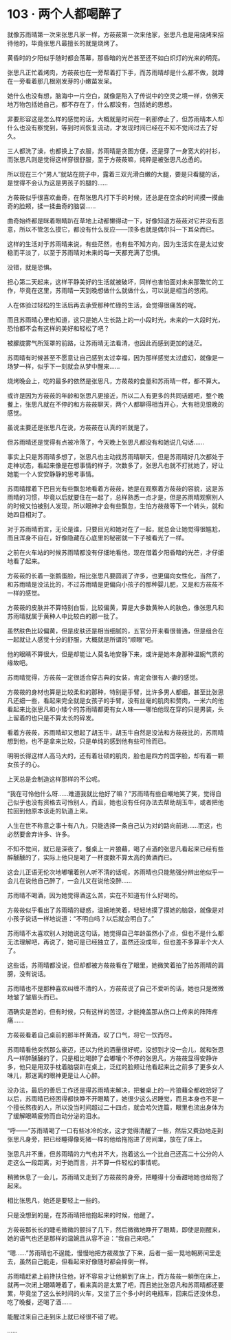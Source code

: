 <link rel="stylesheet" href="../styles/text.css"/>
<h1>103 · 两个人都喝醉了</h1>

就像苏雨晴第一次来张思凡家一样，方莜莜第一次来他家，张思凡也是用烧烤来招待他的，毕竟张思凡最擅长的就是烧烤了。

黄昏时的夕阳似乎随时都会落幕，那昏暗的光芒甚至还不如白炽灯的光来的明亮。

张思凡正忙着烤肉，方莜莜也在一旁帮着打下手，而苏雨晴却是什么都不做，就蹲在一旁看着那几根刚发芽的小嫩苗发呆。

她什么也没有想，脑海中一片空白，就像是陷入了传说中的空灵之境一样，仿佛天地万物包括她自己，都不存在了，什么都没有，包括她的思想。

非要形容这是怎么样的感觉的话，大概就是时间在一刹那停止了，但苏雨晴本人却什么也没有察觉到，等到时间恢复流动，才发现时间已经在不知不觉间过去了好久。

三人都洗了澡，也都换上了衣服，苏雨晴是贪图方便，还是穿了一身宽大的衬衫，而张思凡则是觉得这样穿很舒服，至于方莜莜嘛，纯粹是被张思凡怂恿的。

所以现在三个“男人”就站在院子中，露着三双光滑白嫩的大腿，要是只看腿的话，是觉得不会认为这是男孩子的腿的……

方莜莜似乎很喜欢曲奇，在帮张思凡打下手的时候，还总是在空余的时间摸一摸曲奇的脸颊，揉一揉曲奇的脑袋……

曲奇始终都是眯着眼睛趴在草地上动都懒得动一下，好像知道方莜莜对它并没有恶意，所以不管怎么摸它，都没有什么反应——顶多也就是偶尔抖一下耳朵而已。

这样的生活对于苏雨晴来说，有些茫然，也有些不知方向，因为生活实在是太过安稳而平淡了，以至于苏雨晴对未来的每一天都充满了恐惧。

没错，就是恐惧。

担心第二天起来，这样平静美好的生活就被破坏，同样也害怕面对未来那繁忙的工作，毕竟在这里，苏雨晴一天到晚想做什么就做什么，可以说是相当的悠闲。

人在体验过轻松的生活后再去承受那种忙碌的生活，会觉得很痛苦的呢。

而且苏雨晴心里也知道，这只是她人生长路上的一小段时光，未来的一大段时光，恐怕都不会有这样的美好和轻松了吧？

被朦胧雾气所笼罩的前路，让苏雨晴无法看清，也因此而感到更加的迷茫。

苏雨晴有时候甚至不愿意让自己感到太过幸福，因为那样感觉太过虚幻，就像是一场梦一样，似乎下一刻就会从梦中醒来……

烧烤晚会上，吃的最多的依然是张思凡，方莜莜的食量和苏雨晴一样，都不算大。

或许是因为方莜莜的年龄和张思凡更接近，所以二人有更多的共同话题吧，整个晚餐上，张思凡就在不停的和方莜莜聊天，两个人都聊得相当开心，大有相见恨晚的感觉。

虽说主要还是张思凡在说，方莜莜在认真的听就是了。

但苏雨晴还是觉得有点被冷落了，今天晚上张思凡都没有和她说几句话……

事实上只是苏雨晴多想了，张思凡也主动找苏雨晴聊天，但是苏雨晴好几次都处于走神状态，看起来像是在想事情的样子，次数多了，张思凡也就不打扰她了，好让她能一个人安安静静的思考事情。

苏雨晴撑着下巴目光有些飘忽地看着方莜莜，她是在观察着方莜莜的容貌，这是苏雨晴的习惯，毕竟以后就要住在一起了，总样熟悉一点才是，但是苏雨晴观察别人的时候又怕被别人发现，所以眼神才会有些飘忽，生怕方莜莜等下一个转头，就和她四目相对了。

对于苏雨晴而言，无论是谁，只要目光和她对在了一起，就总会让她觉得很尴尬，而且浑身不自在，好像隐藏在心底里的秘密就一下子被看光了一样。

之前在火车站的时候苏雨晴都没有仔细地看他，现在借着夕阳昏暗的光芒，才仔细地看了起来。

方莜莜的长着一张鹅蛋脸，相比张思凡要圆润了许多，也更偏向女性化，当然了，和苏雨晴是没法比的，不过苏雨晴是更偏向小孩子的那种婴儿肥，又是和方莜莜不一样的感觉。

方莜莜的皮肤并不算特别白皙，比较偏黄，算是大多数黄种人的肤色，像张思凡和苏雨晴就属于黄种人中比较白的那一批了。

虽然肤色比较偏黄，但是皮肤还是相当细腻的，五官分开来看很普通，但是组合在一起就让人感觉十分的舒服，大概就是所谓的“顺眼”吧。

他的眼睛不算很大，但是却能让人莫名地安静下来，或许是她本身那种温婉气质的缘故吧。

苏雨晴觉得，方莜莜一定很适合穿古典的女装，肯定会很有人·妻的感觉。

方莜莜的身材也算是比较柔和的那种，特别是手臂，比许多男人都细，甚至比张思凡还细一些，看起来完全就是女孩子的手臂，没有丝毫的肌肉和赘肉，一米六的他看起来比张思凡和小矮个的苏雨晴都更有女人味——哪怕他现在穿的只是男装，头上留着的也只是不算太长的碎发。

看着方莜莜，苏雨晴却又想起了胡玉牛，胡玉牛自然是没法和方莜莜比的，苏雨晴想到他，也不是拿来比较，只是单纯的感到他有些可怜而已。

明明长得这样人高马大的，还有着壮硕的肌肉，脸也是四方的国字脸，却有着一颗女孩子的心。

上天总是会制造这样那样的不公呢。

“我在可怜他什么呀……难道我就比他好了嘛？”苏雨晴有些自嘲地笑了笑，觉得自己似乎也没有资格去可怜别人，而且，她也没有任何办法去帮助胡玉牛，或者把他拉回到他原本该走的轨道上来。

人生在世不称意之事十有八九，只能选择一条自己认为对的路向前进……而这，也必然要舍弃许多、许多。

不知不觉间，就已是深夜了，餐桌上一片狼藉，喝了点酒的张思凡看起来已经有些醉醺醺的了，实际上他只是喝了一杯度数不算太高的黄酒而已。

这会儿正语无伦次地嘟嚷着别人听不清的话呢，苏雨晴也只能勉强分辨出他似乎一会儿在说他自己醉了，一会儿又在说他没醉……

苏雨晴不喝酒，因为她觉得酒这么苦，实在不知道有什么好喝的。

方莜莜似乎看出了苏雨晴的疑惑，温婉地笑着，轻轻地摸了摸她的脑袋，就像是对小孩子说话一样地说道：“不明白吗？以后就会明白了。”

苏雨晴不太喜欢别人对她说这句话，她觉得自己年龄虽然小了点，但也不是什么都无法理解吧，再说了，她可是已经独立了，虽然还没成年，但也差不多算半个大人了。

这些话，苏雨晴都没说，但却都被方莜莜看在了眼里，她微笑着拍了拍苏雨晴的肩膀，没有说话。

苏雨晴也不是那种喜欢纠缠不清的人，方莜莜说了自己不爱听的话，她也只是微微地皱了皱眉头而已。

酒确实是苦的，但有时候，只有这样的苦涩，才能掩盖那从伤口上传来的阵阵疼痛……

方莜莜看着自己桌前的那半杯黄酒，叹了口气，将它一饮而尽。

苏雨晴看他突然那么豪迈，还以为他的酒量很好呢，没想到才没一会儿，就和张思凡一样醉醺醺的了，只是相比喝醉了会嘟嚷个不停的张思凡，方莜莜显得安静许多，他只是用双手枕着脑袋趴在桌上，泛红的脸颊让他看起来比之前多了更多女人味儿，那迷离的眼神更是让人心醉。

没办法，最后的善后工作还是得苏雨晴来解决，把餐桌上的一片狼藉全都收拾好了以后，苏雨晴已经困得都快睁不开眼睛了，她很少这么迟睡觉，而且本身也不是一个擅长熬夜的人，所以没当时间超过二十四点，就会哈欠连篇，眼里也流出身体为了缓解眼睛疲劳而自动分泌的泪水。

“呼——”苏雨晴喝了一口有些冰冷的水，这才觉得清醒了一些，然后又费劲地走到张思凡身旁，把已经睡得像死猪一样的他给拖抱进了房间里，放在了床上。

张思凡并不重，但苏雨晴的力气也并不大，抱着这么一个比自己还高二十公分的人走这么一段距离，对于她而言，并不算一件轻松的事情呢。

稍微休息了一会儿，苏雨晴又走到了方莜莜的身旁，把睡得十分香甜地她也给抱了起来。

相比张思凡，她还是要轻上一些的。

只是没想到的是，在苏雨晴把他抱起来的时候，他醒了。

方莜莜那长长的睫毛微微的颤抖了几下，然后微微地睁开了眼睛，即使是刚醒来，她的语气也还是那样的温婉且从容不迫：“我自己来吧。”

“嗯……”苏雨晴也不逞能，慢慢地把方莜莜放了下来，后者一摇一晃地朝房间里走去，虽然自己能走，但看起来好像随时都会摔倒一样。

苏雨晴赶紧上前搀扶住他，好不容易才让他躺到了床上，而方莜莜一躺倒在床上，就再一次闭上眼睛睡着了，看来真的是太累了吧，而且她比张思凡和苏雨晴都还要累，毕竟坐了这么长时间的火车，又坐了三个多小时的电瓶车，回来后还没休息，吃了晚餐，还喝了酒……

能醒过来自己走到床上就已经很不错了呢。

……
